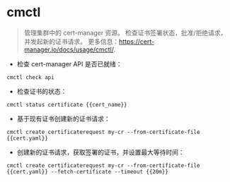 # cmctl

> 管理集群中的 cert-manager 资源。
> 检查证书签署状态，批准/拒绝请求，并发起新的证书请求。
> 更多信息：<https://cert-manager.io/docs/usage/cmctl/>.

- 检查 cert-manager API 是否已就绪：

`cmctl check api`

- 检查证书的状态：

`cmctl status certificate {{cert_name}}`

- 基于现有证书创建新的证书请求：

`cmctl create certificaterequest my-cr --from-certificate-file {{cert.yaml}}`

- 创建新的证书请求，获取签署的证书，并设置最大等待时间：

`cmctl create certificaterequest my-cr --from-certificate-file {{cert.yaml}} --fetch-certificate --timeout {{20m}}`